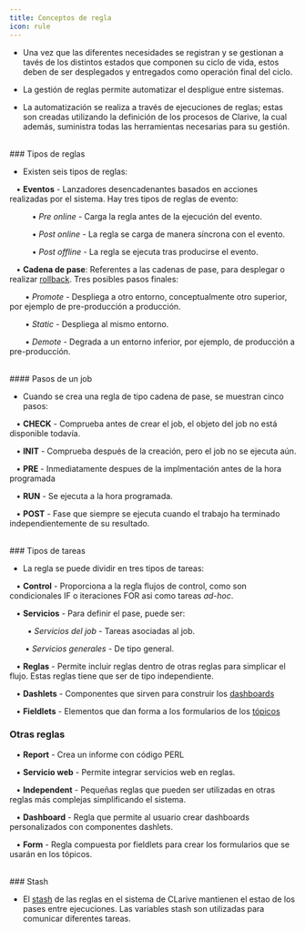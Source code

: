 ```yaml
---
title: Conceptos de regla
icon: rule
---
```


* Una vez que las diferentes necesidades se registran y se gestionan a tavés de los distintos estados que componen su ciclo de vida, estos deben de ser desplegados y entregados como operación final del ciclo. 

* La gestión de reglas permite automatizar el despligue entre sistemas.

* La automatización se realiza a través de ejecuciones de reglas; estas son creadas utilizando la definición de los procesos de Clarive, la cual además, suministra todas las herramientas necesarias para su gestión. 


  
<br /> 
### Tipos de reglas

* Existen seis tipos de reglas: <br />

&nbsp; &nbsp;• **Eventos** - Lanzadores desencadenantes basados en acciones realizadas por el sistema. Hay tres tipos de reglas de evento: <br />

&nbsp; &nbsp;&nbsp; &nbsp;&nbsp; &nbsp; • *Pre online* - Carga la regla antes de la ejecución del evento. <br />

&nbsp; &nbsp;&nbsp; &nbsp;&nbsp; &nbsp; • *Post online* - La regla se carga de manera síncrona con el evento. <br />

&nbsp; &nbsp;&nbsp; &nbsp;&nbsp; &nbsp; • *Post offline* - La regla se ejecuta tras producirse el evento. <br />


&nbsp; &nbsp;• **Cadena de pase**: Referentes a las cadenas de pase, para desplegar o realizar [rollback](Conceptos/rollback). Tres posibles pasos finales: <br />
    
&nbsp; &nbsp;&nbsp; &nbsp; • *Promote* - Despliega a otro entorno, conceptualmente otro superior, por ejemplo de pre-producción a producción. <br />
    
&nbsp; &nbsp;&nbsp; &nbsp; • *Static* - Despliega al mismo entorno.
    
&nbsp; &nbsp;&nbsp; &nbsp; • *Demote* - Degrada a un entorno inferior, por ejemplo, de producción a pre-producción.

<br />
#### Pasos de un job

* Cuando se crea una regla de tipo cadena de pase, se muestran cinco pasos: <br />

&nbsp; &nbsp;• **CHECK** - Comprueba antes de crear el job, el objeto del job no está disponible todavía. <br />

&nbsp; &nbsp;• **INIT** - Comprueba después de la creación, pero el job no se ejecuta aún. <br />

&nbsp; &nbsp;• **PRE** - Inmediatamente despues de la implmentación antes de la hora programada <br />

&nbsp; &nbsp;• **RUN** - Se ejecuta a la hora programada. <br />

&nbsp; &nbsp;• **POST** - Fase que siempre se ejecuta cuando el trabajo ha terminado independientemente de su resultado.

<br />
### Tipos de tareas

* La regla se puede dividir en tres tipos de tareas: <br />


&nbsp; &nbsp;• **Control** - Proporciona a la regla flujos de control, como son condicionales IF o iteraciones FOR asi como tareas *ad-hoc*. <br />

&nbsp; &nbsp;• **Servicios** - Para definir el pase, puede ser: <br />
      
&nbsp; &nbsp;&nbsp;&nbsp; &nbsp; • *Servicios del job* - Tareas asociadas al job. <br />
      
&nbsp; &nbsp;&nbsp;&nbsp;&nbsp; • *Servicios generales* - De tipo general. <br />

&nbsp; &nbsp;• **Reglas** - Permite incluir reglas dentro de otras reglas para simplicar el flujo. Estas reglas tiene que ser de tipo independiente.

&nbsp; &nbsp;• **Dashlets** - Componentes que sirven para construir los [dashboards](Conceptos/dashboards) 

&nbsp; &nbsp;• **Fieldlets** - Elementos que dan forma a los formularios de los [tópicos](Conceptos/topic) 


### Otras reglas


&nbsp; &nbsp;• **Report** - Crea un informe con código PERL<br />

&nbsp; &nbsp;• **Servicio web** - Permite integrar servicios web en reglas. <br />

&nbsp; &nbsp;• **Independent** - Pequeñas reglas que pueden ser utilizadas en otras reglas más complejas simplificando el sistema. <br />

&nbsp; &nbsp;• **Dashboard** - Regla que permite al usuario crear dashboards personalizados con componentes dashlets. <br />

&nbsp; &nbsp;• **Form** - Regla compuesta por fieldlets para crear los formularios que se usarán en los tópicos. <br />


<br />
### Stash

*  El [stash](Conceptos/stash) de las reglas en el sistema de CLarive mantienen el estao de los pases entre ejecuciones. Las variables stash son utilizadas para comunicar diferentes tareas.